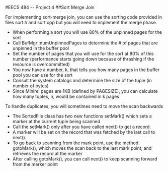 #EECS 484 -- Project 4
##Sort Merge Join

For implementing sort-merge join, you can use the sorting code provided in files sort.h and sort.cpp
but you will need to implement the merge phase.

- When performing a sort you will use 80% of the unpinned pages for the sort
- Call BufMgr::numUnpinnedPages to determine the # of pages that are unpinned in the buffer pool
- Set the number of pages that you will use for the sort at 80% of this number (performance starts going down because of thrashing if the resource is overcommitted)
- You now have a number, k, that tells you how many pages in the buffer pool you can use for the sort
- Consult the system catalogs and determine the size of the tuple (in number of bytes)
- Since Minirel pages are 1KB (defined by PAGESIZE), you can calculate how many tuples, n, would be contained in k pages

To handle duplicates, you will sometimes need to move the scan backwards
- The SortedFile class has two new functions setMark() which sets a marker at the current tuple being scanned
- Call the setMark() only after you have called next() to get a record.
- A marker will be set on the record that was fetched by the last call to next().
- To go back to scanning from the mark point, use the method gotoMark(), which moves the scan back to the last mark point, and retrieves the record at the marker
- After calling gotoMark(), you can call next() to keep scanning forward from the marker point
